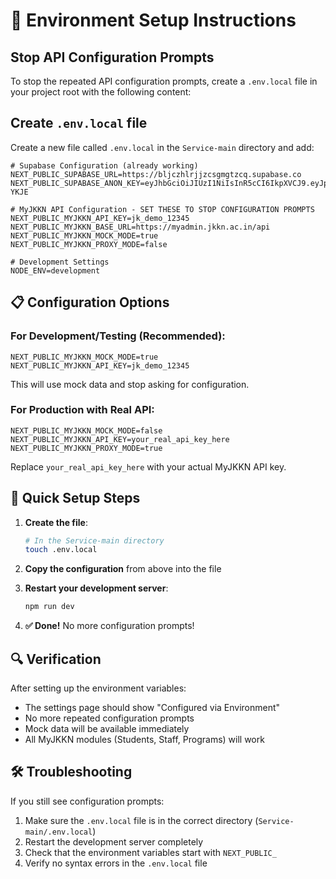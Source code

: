 # 🔧 Environment Setup Instructions

## Stop API Configuration Prompts

To stop the repeated API configuration prompts, create a `.env.local` file in your project root with the following content:

## Create `.env.local` file

Create a new file called `.env.local` in the `Service-main` directory and add:

```env
# Supabase Configuration (already working)
NEXT_PUBLIC_SUPABASE_URL=https://bljczhlrjjzcsgmgtzcq.supabase.co
NEXT_PUBLIC_SUPABASE_ANON_KEY=eyJhbGciOiJIUzI1NiIsInR5cCI6IkpXVCJ9.eyJpc3MiOiJzdXBhYmFzZSIsInJlZiI6ImJsamN6aGxyamp6Y3NnbWd0emNxIiwicm9sZSI6ImFub24iLCJpYXQiOjE3MzQxNjgxMzMsImV4cCI6MjA0OTc0NDEzM30.3vCm0sWOhNdPHBhGKAWLwRlMGWNGRhOPQT_jlF-YKJE

# MyJKKN API Configuration - SET THESE TO STOP CONFIGURATION PROMPTS
NEXT_PUBLIC_MYJKKN_API_KEY=jk_demo_12345
NEXT_PUBLIC_MYJKKN_BASE_URL=https://myadmin.jkkn.ac.in/api
NEXT_PUBLIC_MYJKKN_MOCK_MODE=true
NEXT_PUBLIC_MYJKKN_PROXY_MODE=false

# Development Settings
NODE_ENV=development
```

## 📋 Configuration Options

### For Development/Testing (Recommended):
```env
NEXT_PUBLIC_MYJKKN_MOCK_MODE=true
NEXT_PUBLIC_MYJKKN_API_KEY=jk_demo_12345
```
This will use mock data and stop asking for configuration.

### For Production with Real API:
```env
NEXT_PUBLIC_MYJKKN_MOCK_MODE=false
NEXT_PUBLIC_MYJKKN_API_KEY=your_real_api_key_here
NEXT_PUBLIC_MYJKKN_PROXY_MODE=true
```
Replace `your_real_api_key_here` with your actual MyJKKN API key.

## 🚀 Quick Setup Steps

1. **Create the file**:
   ```bash
   # In the Service-main directory
   touch .env.local
   ```

2. **Copy the configuration** from above into the file

3. **Restart your development server**:
   ```bash
   npm run dev
   ```

4. **✅ Done!** No more configuration prompts!

## 🔍 Verification

After setting up the environment variables:
- The settings page should show "Configured via Environment"
- No more repeated configuration prompts
- Mock data will be available immediately
- All MyJKKN modules (Students, Staff, Programs) will work

## 🛠️ Troubleshooting

If you still see configuration prompts:
1. Make sure the `.env.local` file is in the correct directory (`Service-main/.env.local`)
2. Restart the development server completely
3. Check that the environment variables start with `NEXT_PUBLIC_`
4. Verify no syntax errors in the `.env.local` file 
